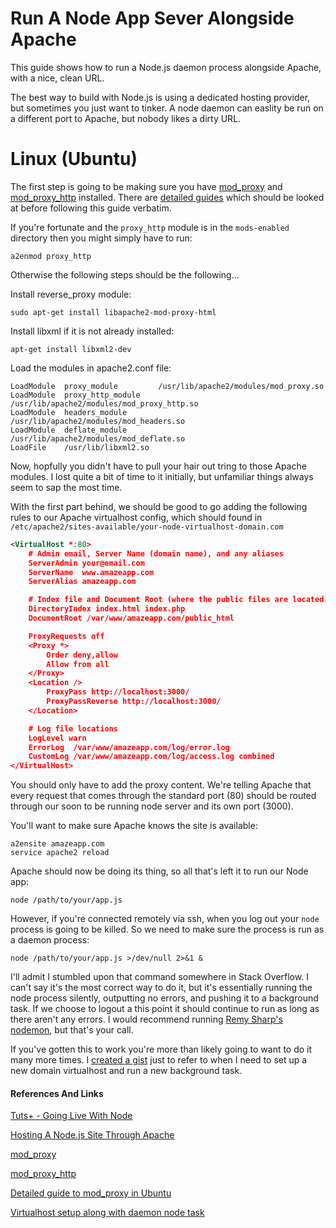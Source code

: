 # Run A Node App Sever Alongside Apache

This guide shows how to run a Node.js daemon process alongside Apache, with a nice, clean URL.

The best way to build with Node.js is using a dedicated hosting provider, but sometimes you just want to tinker. A node daemon can easlity be run on a different port to Apache, but nobody likes a dirty URL.

# Linux (Ubuntu)

The first step is going to be making sure you have [mod_proxy](http://httpd.apache.org/docs/2.2/mod/mod_proxy.html) and [mod_proxy_http](http://httpd.apache.org/docs/2.0/mod/mod_proxy_http.html) installed. There are [detailed guides](http://abhirama.wordpress.com/2008/11/03/apache-mod_proxy-in-ubuntu/) which should be looked at before following this guide verbatim.

If you're fortunate and the `proxy_http` module is in the `mods-enabled` directory then you might simply have to run:

```
a2enmod proxy_http
```

Otherwise the following steps should be the following...

Install reverse_proxy module:
```
sudo apt-get install libapache2-mod-proxy-html
```

Install libxml if it is not already installed:
```
apt-get install libxml2-dev
```

Load the modules in apache2.conf file:
```
LoadModule  proxy_module         /usr/lib/apache2/modules/mod_proxy.so
LoadModule  proxy_http_module    /usr/lib/apache2/modules/mod_proxy_http.so
LoadModule  headers_module       /usr/lib/apache2/modules/mod_headers.so
LoadModule  deflate_module       /usr/lib/apache2/modules/mod_deflate.so
LoadFile    /usr/lib/libxml2.so
```

Now, hopfully you didn't have to pull your hair out tring to those Apache modules. I lost quite a bit of time to it initially, but unfamiliar things always seem to sap the most time.

With the first part behind, we should be good to go adding the following rules to our Apache virtualhost config, which should found in `/etc/apache2/sites-available/your-node-virtualhost-domain.com`

``` xml
<VirtualHost *:80>
	# Admin email, Server Name (domain name), and any aliases
	ServerAdmin your@email.com
	ServerName  www.amazeapp.com
	ServerAlias amazeapp.com

	# Index file and Document Root (where the public files are located)
	DirectoryIndex index.html index.php
	DocumentRoot /var/www/amazeapp.com/public_html

	ProxyRequests off
	<Proxy *>
		Order deny,allow
		Allow from all
	</Proxy>
	<Location />
		ProxyPass http://localhost:3000/
		ProxyPassReverse http://localhost:3000/
	</Location>

	# Log file locations
	LogLevel warn
	ErrorLog  /var/www/amazeapp.com/log/error.log
	CustomLog /var/www/amazeapp.com/log/access.log combined
</VirtualHost>
```

You should only have to add the proxy content. We're telling Apache that every request that comes through the standard port (80) should be routed through our soon to be running node server and its own port (3000).

You'll want to make sure Apache knows the site is available:

```
a2ensite amazeapp.com
service apache2 reload
```

Apache should now be doing its thing, so all that's left it to run our Node app:

```
node /path/to/your/app.js
```

However, if you're connected remotely via ssh, when you log out your `node` process is going to be killed. So we need to make sure the process is run as a daemon process:

```
node /path/to/your/app.js >/dev/null 2>&1 &
```

I'll admit I stumbled upon that command somewhere in Stack Overflow. I can't say it's the most correct way to do it, but it's essentially running the node process silently, outputting no errors, and pushing it to a background task. If we choose to logout a this point it should continue to run as long as there aren't any errors. I would recommend running [Remy Sharp's nodemon](https://github.com/remy/nodemon), but that's your call.

If you've gotten this to work you're more than likely going to want to do it many more times. I [created a gist](https://gist.github.com/adamcbrewer/6060840) just to refer to when I need to set up a new domain virtualhost and run a new background task.


#### References And Links

[Tuts+ - Going Live With Node](http://hub.tutsplus.com/tutorials/going-live-with-node--net-33923)

[Hosting A Node.js Site Through Apache](http://thatextramile.be/blog/2012/01/hosting-a-node-js-site-through-apache)

[mod_proxy](http://httpd.apache.org/docs/2.2/mod/mod_proxy.html)

[mod_proxy_http](http://httpd.apache.org/docs/2.0/mod/mod_proxy_http.html)

[Detailed guide to mod_proxy in Ubuntu](http://abhirama.wordpress.com/2008/11/03/apache-mod_proxy-in-ubuntu/)

[Virtualhost setup along with daemon node task](https://gist.github.com/adamcbrewer/6060840)
